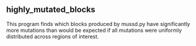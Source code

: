 ## highly_mutated_blocks
<p>This program finds which blocks produced by mussd.py have significantly more mutations than would be expected if all mutations were uniformly distributed across regions of interest. </p>
